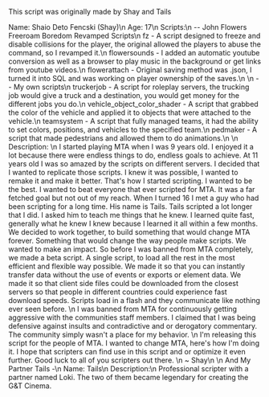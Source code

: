 This script was originally made by Shay and Tails

Name: Shaio Deto Fencski (Shay)\n
Age: 17\n
Scripts:\n
-- John Flowers Freeroam Boredom Revamped Scripts\n
fz - A script designed to freeze and disable collisions for the player, the original allowed the players to abuse the command, so I revamped it.\n
flowersounds - I added an automatic youtube conversion as well as a browser to play music in the background or get links from youtube videos.\n
flowerattach - Original saving method was .json, I turned it into SQL and was working on player ownership of the saves.\n
\n
-- My own scripts\n
truckerjob - A script for roleplay servers, the trucking job would give a truck and a destination, you would get money for the different jobs you do.\n
vehicle_object_color_shader - A script that grabbed the color of the vehicle and applied it to objects that were attached to the vehicle.\n
teamsystem - A script that fully managed teams, it had the ability to set colors, positions, and vehicles to the specified team.\n
pedmaker - A script that made pedestrians and allowed them to do animations.\n
\n
Description: \n
I started playing MTA when I was 9 years old. I enjoyed it a lot because there were endless things to do, endless goals to achieve. At 11 years old I was so amazed by the scripts on different servers. I decided that I wanted to replicate those scripts. I knew it was possible, I wanted to remake it and make it better. That's how I started scripting. I wanted to be the best. I wanted to beat everyone that ever scripted for MTA. It was a far fetched goal but not out of my reach. When I turned 16 I met a guy who had been scripting for a long time. His name is Tails. Tails scripted a lot longer that I did. I asked him to teach me things that he knew. I learned quite fast, generally what he knew I knew because I learned it all within a few months. We decided to work together, to build something that would change MTA forever. Something that would change the way people make scripts. We wanted to make an impact. So before I was banned from MTA completely, we made a beta script. A single script, to load all the rest in the most efficient and flexible way possible. We made it so that you can instantly transfer data without the use of events or exports or element data. We made it so that client side files could be downloaded from the closest servers so that people in different countries could experience fast download speeds. Scripts load in a flash and they communicate like nothing ever seen before.
\n
I was banned from MTA for continuously getting aggressive with the communities staff members. I claimed that I was being defensive against insults and contradictive and or derogatory commentary. The community simply wasn't a place for my behavior.
\n
I'm releasing this script for the people of MTA. I wanted to change MTA, here's how I'm doing it. I hope that scripters can find use in this script and or optimize it even further. Good luck to all of you scripters out there.
\n
~ Shay\n
\n
And My Partner Tails -\n
Name: Tails\n
Description:\n
Professional scripter with a partner named Loki. The two of them became legendary for creating the G&T Cinema.